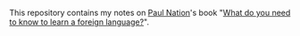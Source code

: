 This repository contains my notes on [Paul Nation][1]'s book
"[What do you need to know to learn a foreign language?][2]".

[1]: https://en.wikipedia.org/wiki/Paul_Nation
[2]: http://www.victoria.ac.nz/lals/about/staff/publications/paul-nation/foreign-language_1125.pdf
